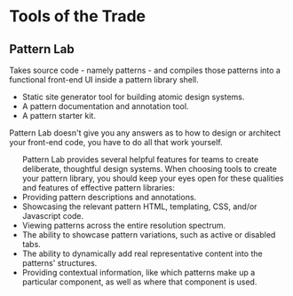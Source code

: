 <h1>Tools of the Trade</h1>
<h2>Pattern Lab</h2>
<p>Takes source code - namely patterns - and compiles those patterns into a functional front-end UI inside a pattern library shell.</p>
<ul>
  <li>Static site generator tool for building atomic design systems.</li>
  <li>A pattern documentation and annotation tool.</li>
  <li>A pattern starter kit.</li>
</ul>
<p>Pattern Lab doesn't give you any answers as to how to design or architect your front-end code, you have to do all that work yourself.</p>
<ul>Pattern Lab provides several helpful features for teams to create deliberate, thoughtful design systems. When choosing tools to create your pattern library, you should keep your eyes open for these qualities and features of effective pattern libraries:
  <li>Providing pattern descriptions and annotations.</li>
  <li>Showcasing the relevant pattern HTML, templating, CSS, and/or Javascript code.</li>
  <li>Viewing patterns across the entire resolution spectrum.</li>
  <li>The ability to showcase pattern variations, such as active or disabled tabs.</li>
  <li>The ability to dynamically add real representative content into the patterns' structures.</li>
  <li>Providing contextual information, like which patterns make up a particular component, as well as where that component is used.</li>
</ul>
